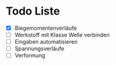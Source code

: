 # Todo Liste
- [x] Biegemomentenverläufe
- [ ] Werkstoff mit Klasse Welle verbinden
- [ ] Eingaben automatisieren
- [ ] Spannungsverläufe
- [ ] Verformung